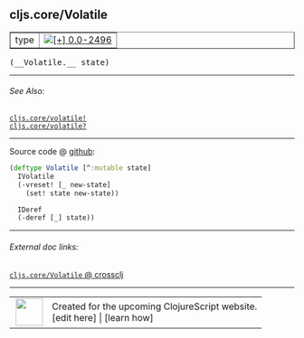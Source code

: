 ## cljs.core/Volatile



 <table border="1">
<tr>
<td>type</td>
<td><a href="https://github.com/cljsinfo/cljs-api-docs/tree/0.0-2496"><img valign="middle" alt="[+] 0.0-2496" title="Added in 0.0-2496" src="https://img.shields.io/badge/+-0.0--2496-lightgrey.svg"></a> </td>
</tr>
</table>


 <samp>
(__Volatile.__ state)<br>
</samp>

---



###### See Also:

[`cljs.core/volatile!`](cljs.core_volatileBANG.md)<br>
[`cljs.core/volatile?`](cljs.core_volatileQMARK.md)<br>

---




Source code @ [github](https://github.com/clojure/clojurescript/blob/r3119/src/cljs/cljs/core.cljs#L3884-L3890):

```clj
(deftype Volatile [^:mutable state]
  IVolatile
  (-vreset! [_ new-state]
    (set! state new-state))

  IDeref
  (-deref [_] state))
```

<!--
Repo - tag - source tree - lines:

 <pre>
clojurescript @ r3119
└── src
    └── cljs
        └── cljs
            └── <ins>[core.cljs:3884-3890](https://github.com/clojure/clojurescript/blob/r3119/src/cljs/cljs/core.cljs#L3884-L3890)</ins>
</pre>

-->

---



###### External doc links:

[`cljs.core/Volatile` @ crossclj](http://crossclj.info/fun/cljs.core.cljs/Volatile.html)<br>

---

 <table>
<tr><td>
<img valign="middle" align="right" width="48px" src="http://i.imgur.com/Hi20huC.png">
</td><td>
Created for the upcoming ClojureScript website.<br>
[edit here] | [learn how]
</td></tr></table>

[edit here]:https://github.com/cljsinfo/cljs-api-docs/blob/master/cljsdoc/cljs.core_Volatile.cljsdoc
[learn how]:https://github.com/cljsinfo/cljs-api-docs/wiki/cljsdoc-files

<!--

This information was too distracting to show to readers, but I'll leave it
commented here since it is helpful to:

- pretty-print the data used to generate this document
- and show how to retrieve that data



The API data for this symbol:

```clj
{:ns "cljs.core",
 :name "Volatile",
 :type "type",
 :signature ["[state]"],
 :source {:code "(deftype Volatile [^:mutable state]\n  IVolatile\n  (-vreset! [_ new-state]\n    (set! state new-state))\n\n  IDeref\n  (-deref [_] state))",
          :title "Source code",
          :repo "clojurescript",
          :tag "r3119",
          :filename "src/cljs/cljs/core.cljs",
          :lines [3884 3890]},
 :full-name "cljs.core/Volatile",
 :full-name-encode "cljs.core_Volatile",
 :history [["+" "0.0-2496"]],
 :related ["cljs.core/volatile!" "cljs.core/volatile?"]}

```

Retrieve the API data for this symbol:

```clj
;; from Clojure REPL
(require '[clojure.edn :as edn])
(-> (slurp "https://raw.githubusercontent.com/cljsinfo/cljs-api-docs/catalog/cljs-api.edn")
    (edn/read-string)
    (get-in [:symbols "cljs.core/Volatile"]))
```

-->
